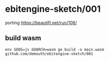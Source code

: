 # ebitengine-sketch/001

porting https://beautifl.net/run/106/

## build wasm

```
env GOOS=js GOARCH=wasm go build -o main.wasm github.com/demouth/ebitengine-sketch/001
```
